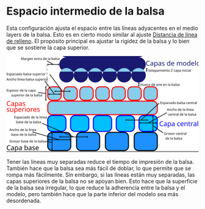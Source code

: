 Espacio intermedio de la balsa
====
Esta configuración ajusta el espacio entre las líneas adyacentes en el medio <!--if cura_version<5.0:layer--><!--if cura_version>=5.0-->layers<!--endif--> de la balsa. Esto es en cierto modo similar al ajuste [Distancia de línea de relleno](../infill/infill_line_distance.md). El propósito principal es ajustar la rigidez de la balsa y lo bien que se sostiene la capa superior.

![Dimensiones relacionadas con la balsa](../images/raft_dimensions.svg)

Tener las líneas muy separadas reduce el tiempo de impresión de la balsa. También hace que la balsa sea más fácil de doblar, lo que permite que se rompa más fácilmente. Sin embargo, si las líneas están muy separadas, las capas superiores de la balsa no se apoyan bien. Esto hace que la superficie de la balsa sea irregular, lo que reduce la adherencia entre la balsa y el modelo, pero también hace que la parte inferior del modelo sea más desordenada.